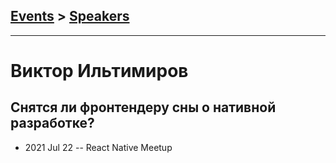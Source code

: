 ## [Events](../README.md) > [Speakers](../speakers.md)
---

# Виктор Ильтимиров

## Снятся ли фронтендеру сны о нативной разработке?
- 2021 Jul 22 -- React Native Meetup    
